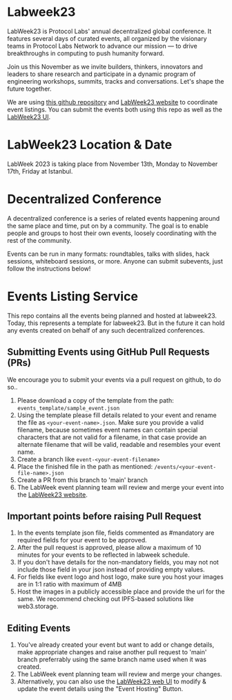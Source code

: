 # Labweek23
LabWeek23 is Protocol Labs' annual decentralized global conference. It features several days of curated events, all organized by the visionary teams in Protocol Labs Network to advance our mission — to drive breakthroughs in computing to push humanity forward.

Join us this November as we invite builders, thinkers, innovators and leaders to share research and participate in a dynamic program of engineering workshops, summits, tracks and conversations. Let's shape the future together.

We are using [this github repository](https://github.com/memser-spaceport/labweek23-events) and [LabWeek23 website](https://23.labweek.io/) to coordinate event listings. You can submit the events both using this repo as well as the [LabWeek23 UI](https://23.labweek.io/events/host).

# LabWeek23 Location & Date
LabWeek 2023 is taking place from November 13th, Monday to November 17th, Friday at Istanbul.

# Decentralized Conference
A decentralized conference is a series of related events happening around the same place and time, put on by a community. The goal is to enable people and groups to host their own events, loosely coordinating with the rest of the community.

Events can be run in many formats: roundtables, talks with slides, hack sessions, whiteboard sessions, or more. Anyone can submit subevents, just follow the instructions below!

# Events Listing Service
This repo contains all the events being planned and hosted at labweek23.  Today, this represents a template for labweek23. But in the future it can hold any events created on behalf of any such decentralized conferences.

## Submitting Events using GitHub Pull Requests (PRs)
We encourage you to submit your events via a pull request on github, to do so..

1. Please download a copy of the template from the path: ```events_template/sample_event.json```
2. Using the template please fill details related to your event and rename the file as ```<your-event-name>.json```. Make sure you provide a valid filename, because sometimes event names can contain special characters that are not valid for a filename, in that case provide an alternate filename that will be valid, readable and resembles your event name.
3. Create a branch like ```event-<your-event-filename>```
3. Place the finished file in the path as mentioned: ```/events/<your-event-file-name>.json```
4. Create a PR from this branch to 'main' branch
5. The LabWeek event planning team will review and merge your event into the [LabWeek23 website](https://23.labweek.io/schedule/calendar).

## Important points before raising Pull Request
1. In the events template json file, fields commented as #mandatory are required fields for your event to be approved.
2. After the pull request is approved, please allow a maximum of 10 minutes for your events to be reflected in labweek schedule.
3. If you don't have details for the non-mandatory fields, you may not not include those field in your json instead of providing empty values.
4. For fields like event logo and host logo, make sure you host your images are in 1:1 ratio with maximum of 4MB 
5. Host the images in a publicly accessible place and provide the url for the same. We recommend checking out IPFS-based solutions like web3.storage.

## Editing Events
1.  You've already created your event but want to add or change details, make appropriate changes and raise another pull request to 'main' branch preferrably using the same branch name used when it was created.
2.  The LabWeek event planning team will review and merge your changes.
3.  Alternatively, you can also use the [LabWeek23 web UI](https://23.labweek.io/) to modify & update the event details using the "Event Hosting" Button.
